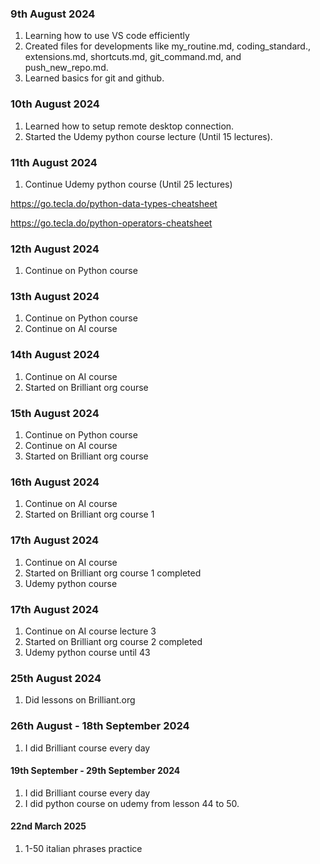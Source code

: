 ### 9th August 2024
1. Learning how to use VS code efficiently
2. Created files for developments like my_routine.md,
coding_standard., extensions.md, shortcuts.md, git_command.md, and push_new_repo.md.
3. Learned basics for git and github.

### 10th August 2024
1. Learned how to setup remote desktop connection.
2. Started the Udemy python course lecture (Until 15 lectures).

### 11th August 2024
1. Continue Udemy python course (Until 25 lectures)

https://go.tecla.do/python-data-types-cheatsheet

https://go.tecla.do/python-operators-cheatsheet


### 12th August 2024
1. Continue on Python course

### 13th August 2024
1. Continue on Python course
2. Continue on AI course

### 14th August 2024
1. Continue on AI course
2. Started on Brilliant org course

### 15th August 2024
1. Continue on Python course
2. Continue on AI course
3. Started on Brilliant org course

### 16th August 2024
1. Continue on AI course
2. Started on Brilliant org course 1 

### 17th August 2024
1. Continue on AI course
2. Started on Brilliant org course 1 completed
3. Udemy python course


### 17th August 2024
1. Continue on AI course lecture 3
2. Started on Brilliant org course 2 completed
3. Udemy python course until 43

### 25th August 2024
1. Did lessons on Brilliant.org

### 26th August - 18th September 2024
1. I did Brilliant course every day

#### 19th September - 29th September 2024
1. I did Brilliant course every day
2. I did python course on udemy from lesson 44 to 50.

#### 22nd March 2025
1. 1-50 italian phrases practice
 